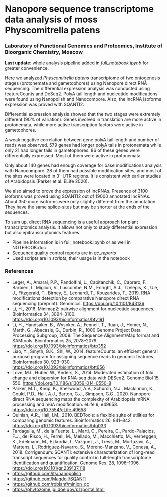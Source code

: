 # Nanopore sequence transcriptome data analysis of moss Physcomitrella patens

### Laboratory of Functional Genomics and Proteomics, Institute of Bioorganic Chemistry, Moscow

**Last update**: whole analysis pipeline added in *full_notebook.ipynb* for greater convenience.

Here we analyzed *Physcomitrella patens* transcriptome of two ontogenesis stages (protonemata and gametophores) using Nanopore direct RNA sequencing. The differential expression analysis was conducted using featureCounts and DeSeq2. PolyA tail length and nucleotide modifications were found using Nanopolish and Nanocompore. Also, the lncRNA isoforms expression was proved with SQANTI2.

Differential expression analysis showed that the two stages were extremely different (90% of variation). Genes involved in translation are more active in protonemata, while more active transcription factors were active in gametophores.

A weak negative correlation between gene polyA tail length and number of reads was observed. 579 genes had longer polyA tails in protonemata while only 21 had longer tails in gametophores. 86 of these genes were differentially expressed. Most of them were active in protonemata.

Only about 140 genes had enough coverage for base modifications analysis with Nanocompore. 28 of them had possible modification sites, and most of the sites were located in 3`-UTR regions. It is consistent with earlier studies of Arabidopsis (Parker et al. ELife 2020).

We also aimed to prove the expression of lncRNAs. Presence of 3100 isoforms was proved using SQANTI2 out of 19000 annotated lncRNAs. About 350 more isoforms were only slightly different from the annotation. They have the same splice-sites but may be shorter at the ends of the sequences.

To sum up, direct RNA sequencing is a useful approach for plant transcriptomics analysis. It allows not only to study differential expression but also epitranscriptomics features.

- Pipeline information is in full_notebook.ipynb or as well in NOTEBOOK.doc
- Sequence quality control reports are in *qc_reports*
- Used scripts are in *scripts*, their usage is in the notebook

### References

- Leger, A., Amaral, P.P., Pandolfini, L., Capitanchik, C., Capraro, F., Barbieri, I., Migliori, V., Luscombe, N.M., Enright, A.J., Tzelepis, K., Ule, J., Fitzgerald, T., Birney, E., Leonardi, T., Kouzarides, T., 2019. RNA modifications detection by comparative Nanopore direct RNA sequencing (preprint). Genomics. https://doi.org/10.1101/843136
- Li, H., 2018. Minimap2: pairwise alignment for nucleotide sequences. Bioinformatics 34, 3094–3100. https://doi.org/10.1093/bioinformatics/bty191
- Li, H., Handsaker, B., Wysoker, A., Fennell, T., Ruan, J., Homer, N., Marth, G., Abecasis, G., Durbin, R., 1000 Genome Project Data Processing Subgroup, 2009. The Sequence Alignment/Map format and SAMtools. Bioinformatics 25, 2078–2079. https://doi.org/10.1093/bioinformatics/btp352
- Liao, Y., Smyth, G.K., Shi, W., 2014. featureCounts: an efficient general purpose program for assigning sequence reads to genomic features. Bioinformatics 30, 923–930. https://doi.org/10.1093/bioinformatics/btt656
- Love, M.I., Huber, W., Anders, S., 2014. Moderated estimation of fold change and dispersion for RNA-seq data with DESeq2. Genome Biol 15, 550. https://doi.org/10.1186/s13059-014-0550-8
- Parker, M.T., Knop, K., Sherwood, A.V., Schurch, N.J., Mackinnon, K., Gould, P.D., Hall, A.J., Barton, G.J., Simpson, G.G., 2020. Nanopore direct RNA sequencing maps the complexity of Arabidopsis mRNA processing and m6A modification. eLife 9, e49658. https://doi.org/10.7554/eLife.49658
- Quinlan, A.R., Hall, I.M., 2010. BEDTools: a flexible suite of utilities for comparing genomic features. Bioinformatics 26, 841–842. https://doi.org/10.1093/bioinformatics/btq033
- Tardaguila, M., de la Fuente, L., Marti, C., Pereira, C., Pardo-Palacios, F.J., del Risco, H., Ferrell, M., Mellado, M., Macchietto, M., Verheggen, K., Edelmann, M., Ezkurdia, I., Vazquez, J., Tress, M., Mortazavi, A., Martens, L., Rodriguez-Navarro, S., Moreno-Manzano, V., Conesa, A., 2018. Corrigendum: SQANTI: extensive characterization of long-read transcript sequences for quality control in full-length transcriptome identification and quantification. Genome Res. 28, 1096–1096. https://doi.org/10.1101/gr.239137.118
- https://github.com/jts/nanopolish
- https://github.com/Magdoll/SQANTI
- https://github.com/roblanf/minion_qc
- https://phytozome.jgi.doe.gov/pz/portal.html
